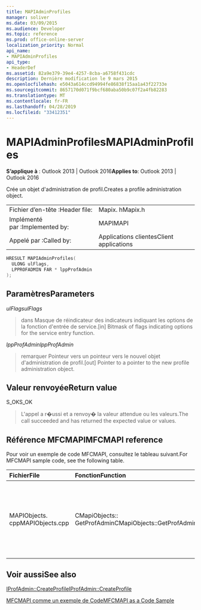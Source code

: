 ```yaml
---
title: MAPIAdminProfiles
manager: soliver
ms.date: 03/09/2015
ms.audience: Developer
ms.topic: reference
ms.prod: office-online-server
localization_priority: Normal
api_name:
- MAPIAdminProfiles
api_type:
- HeaderDef
ms.assetid: 82a9e379-39e4-4257-8cba-a6758f431cdc
description: Dernière modification le 9 mars 2015
ms.openlocfilehash: e5043a614ccd94994fe86838f15aa1a43f22733e
ms.sourcegitcommit: 8657170d071f9bcf680aba50b9c07f2a4fb82283
ms.translationtype: MT
ms.contentlocale: fr-FR
ms.lasthandoff: 04/28/2019
ms.locfileid: "33412351"
---
```

# <a name="mapiadminprofiles"></a><span data-ttu-id="ff8ec-103">MAPIAdminProfiles</span><span class="sxs-lookup"><span data-stu-id="ff8ec-103">MAPIAdminProfiles</span></span>

  
  
<span data-ttu-id="ff8ec-104">**S’applique à** : Outlook 2013 | Outlook 2016</span><span class="sxs-lookup"><span data-stu-id="ff8ec-104">**Applies to**: Outlook 2013 | Outlook 2016</span></span> 
  
<span data-ttu-id="ff8ec-105">Crée un objet d'administration de profil.</span><span class="sxs-lookup"><span data-stu-id="ff8ec-105">Creates a profile administration object.</span></span> 
  
|||
|:-----|:-----|
|<span data-ttu-id="ff8ec-106">Fichier d’en-tête :</span><span class="sxs-lookup"><span data-stu-id="ff8ec-106">Header file:</span></span>  <br/> |<span data-ttu-id="ff8ec-107">Mapix. h</span><span class="sxs-lookup"><span data-stu-id="ff8ec-107">Mapix.h</span></span>  <br/> |
|<span data-ttu-id="ff8ec-108">Implémenté par :</span><span class="sxs-lookup"><span data-stu-id="ff8ec-108">Implemented by:</span></span>  <br/> |<span data-ttu-id="ff8ec-109">MAPI</span><span class="sxs-lookup"><span data-stu-id="ff8ec-109">MAPI</span></span>  <br/> |
|<span data-ttu-id="ff8ec-110">Appelé par :</span><span class="sxs-lookup"><span data-stu-id="ff8ec-110">Called by:</span></span>  <br/> |<span data-ttu-id="ff8ec-111">Applications clientes</span><span class="sxs-lookup"><span data-stu-id="ff8ec-111">Client applications</span></span>  <br/> |
   
```cpp
HRESULT MAPIAdminProfiles(
  ULONG ulFlags,
  LPPROFADMIN FAR * lppProfAdmin
);
```

## <a name="parameters"></a><span data-ttu-id="ff8ec-112">Paramètres</span><span class="sxs-lookup"><span data-stu-id="ff8ec-112">Parameters</span></span>

 <span data-ttu-id="ff8ec-113">_ulFlags_</span><span class="sxs-lookup"><span data-stu-id="ff8ec-113">_ulFlags_</span></span>
  
> <span data-ttu-id="ff8ec-114">dans Masque de réindicateur des indicateurs indiquant les options de la fonction d'entrée de service.</span><span class="sxs-lookup"><span data-stu-id="ff8ec-114">[in] Bitmask of flags indicating options for the service entry function.</span></span> 
    
 <span data-ttu-id="ff8ec-115">_lppProfAdmin_</span><span class="sxs-lookup"><span data-stu-id="ff8ec-115">_lppProfAdmin_</span></span>
  
> <span data-ttu-id="ff8ec-116">remarquer Pointeur vers un pointeur vers le nouvel objet d'administration de profil.</span><span class="sxs-lookup"><span data-stu-id="ff8ec-116">[out] Pointer to a pointer to the new profile administration object.</span></span>
    
## <a name="return-value"></a><span data-ttu-id="ff8ec-117">Valeur renvoyée</span><span class="sxs-lookup"><span data-stu-id="ff8ec-117">Return value</span></span>

<span data-ttu-id="ff8ec-118">S_OK</span><span class="sxs-lookup"><span data-stu-id="ff8ec-118">S_OK</span></span> 
  
> <span data-ttu-id="ff8ec-119">L'appel a r�ussi et a renvoy� la valeur attendue ou les valeurs.</span><span class="sxs-lookup"><span data-stu-id="ff8ec-119">The call succeeded and has returned the expected value or values.</span></span>
    
## <a name="mfcmapi-reference"></a><span data-ttu-id="ff8ec-120">Référence MFCMAPI</span><span class="sxs-lookup"><span data-stu-id="ff8ec-120">MFCMAPI reference</span></span>

<span data-ttu-id="ff8ec-121">Pour voir un exemple de code MFCMAPI, consultez le tableau suivant.</span><span class="sxs-lookup"><span data-stu-id="ff8ec-121">For MFCMAPI sample code, see the following table.</span></span>
  
|<span data-ttu-id="ff8ec-122">**Fichier**</span><span class="sxs-lookup"><span data-stu-id="ff8ec-122">**File**</span></span>|<span data-ttu-id="ff8ec-123">**Fonction**</span><span class="sxs-lookup"><span data-stu-id="ff8ec-123">**Function**</span></span>|<span data-ttu-id="ff8ec-124">**Commentaire**</span><span class="sxs-lookup"><span data-stu-id="ff8ec-124">**Comment**</span></span>|
|:-----|:-----|:-----|
|<span data-ttu-id="ff8ec-125">MAPIObjects. cpp</span><span class="sxs-lookup"><span data-stu-id="ff8ec-125">MAPIObjects.cpp</span></span>  <br/> |<span data-ttu-id="ff8ec-126">CMapiObjects:: GetProfAdmin</span><span class="sxs-lookup"><span data-stu-id="ff8ec-126">CMapiObjects::GetProfAdmin</span></span>  <br/> |<span data-ttu-id="ff8ec-127">MFCMAPI utilise la méthode **MAPIAdminProfiles** pour obtenir l'objet d'administration des profils.</span><span class="sxs-lookup"><span data-stu-id="ff8ec-127">MFCMAPI uses the **MAPIAdminProfiles** method to get the profile administration object.</span></span>  <br/> |
   
## <a name="see-also"></a><span data-ttu-id="ff8ec-128">Voir aussi</span><span class="sxs-lookup"><span data-stu-id="ff8ec-128">See also</span></span>



[<span data-ttu-id="ff8ec-129">IProfAdmin::CreateProfile</span><span class="sxs-lookup"><span data-stu-id="ff8ec-129">IProfAdmin::CreateProfile</span></span>](iprofadmin-createprofile.md)


[<span data-ttu-id="ff8ec-130">MFCMAPI comme un exemple de Code</span><span class="sxs-lookup"><span data-stu-id="ff8ec-130">MFCMAPI as a Code Sample</span></span>](mfcmapi-as-a-code-sample.md)

